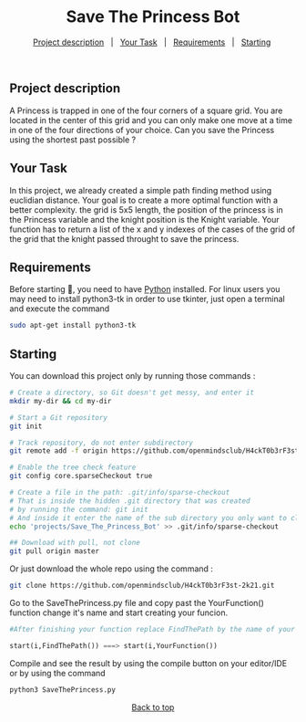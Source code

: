 <h1 align="center">Save The Princess Bot</h1>

<p align="center">
  <a href="#project-description">Project description</a>   |   
  <a href="#your-task">Your Task</a>   |  
  <a href="#requirements">Requirements</a>   |  
  <a href="#checkered_flag-starting">Starting</a> 
</p>

<br>

## Project description

A Princess is trapped in one of the four corners of a square grid. You are located in the center of this grid and you can only make one move at a time in one of the four directions of your choice. Can you save the Princess using the shortest past possible ?

## Your Task

In this project, we already created a simple path finding method using euclidian distance. Your goal is to create a more optimal function with a better complexity. the grid is 5x5 length, the position of the princess is in the Princess variable and the knight position is the Knight variable. Your function has to return a list of the x and y indexes of the cases of the grid of the grid that the knight passed throught to save the princess.  

## Requirements

Before starting 🏁, you need to have [Python](https://www.python.org/downloads/) installed.
For linux users you may need to install python3-tk in order to use tkinter, just open a terminal and execute the command
```bash
sudo apt-get install python3-tk
```

## Starting

You can download this project only by running those commands :

```bash
# Create a directory, so Git doesn't get messy, and enter it
mkdir my-dir && cd my-dir

# Start a Git repository
git init

# Track repository, do not enter subdirectory
git remote add -f origin https://github.com/openmindsclub/H4ckT0b3rF3st-2k21/

# Enable the tree check feature
git config core.sparseCheckout true

# Create a file in the path: .git/info/sparse-checkout
# That is inside the hidden .git directory that was created
# by running the command: git init
# And inside it enter the name of the sub directory you only want to clone
echo 'projects/Save_The_Princess_Bot' >> .git/info/sparse-checkout

## Download with pull, not clone
git pull origin master
```
Or just download the whole repo using the command :

```bash
git clone https://github.com/openmindsclub/H4ckT0b3rF3st-2k21.git
```
Go to the SaveThePrincess.py file and copy past the YourFunction() function change it's name and start creating your funcion.

```Python
#After finishing your function replace FindThePath by the name of your Function

start(i,FindThePath()) ===> start(i,YourFunction())
```
Compile and see the result by using the compile button on your editor/IDE or by using the command

```bash
python3 SaveThePrincess.py
```


<p align="center">
<a href="#top">Back to top</a>
</p>
